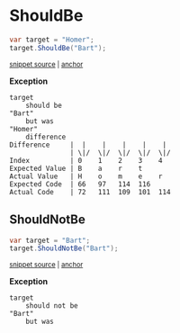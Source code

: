 # ShouldBe

<!-- snippet: StringExamples.ShouldBe.codeSample.approved.cs -->
<a id='snippet-StringExamples.ShouldBe.codeSample.approved.cs'></a>
```cs
var target = "Homer";
target.ShouldBe("Bart");
```
<sup><a href='/src/DocumentationExamples/CodeExamples/StringExamples.ShouldBe.codeSample.approved.cs#L1-L2' title='Snippet source file'>snippet source</a> | <a href='#snippet-StringExamples.ShouldBe.codeSample.approved.cs' title='Start of snippet'>anchor</a></sup>
<!-- endSnippet -->

**Exception**

<!-- include: StringExamples.ShouldBe.exceptionText.approved.txt -->
```
target
    should be
"Bart"
    but was
"Homer"
    difference
Difference     |  |    |    |    |    |   
               | \|/  \|/  \|/  \|/  \|/  
Index          | 0    1    2    3    4    
Expected Value | B    a    r    t         
Actual Value   | H    o    m    e    r    
Expected Code  | 66   97   114  116       
Actual Code    | 72   111  109  101  114  
```
<!-- endInclude -->


## ShouldNotBe

<!-- snippet: StringExamples.ShouldNotBe.codeSample.approved.cs -->
<a id='snippet-StringExamples.ShouldNotBe.codeSample.approved.cs'></a>
```cs
var target = "Bart";
target.ShouldNotBe("Bart");
```
<sup><a href='/src/DocumentationExamples/CodeExamples/StringExamples.ShouldNotBe.codeSample.approved.cs#L1-L2' title='Snippet source file'>snippet source</a> | <a href='#snippet-StringExamples.ShouldNotBe.codeSample.approved.cs' title='Start of snippet'>anchor</a></sup>
<!-- endSnippet -->

**Exception**

<!-- include: StringExamples.ShouldNotBe.exceptionText.approved.txt -->
```
target
    should not be
"Bart"
    but was
```
<!-- endInclude -->
